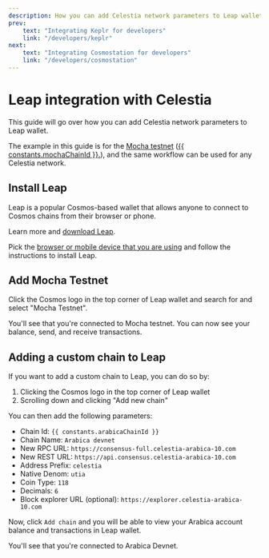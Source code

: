 ```yaml
---
description: How you can add Celestia network parameters to Leap wallet.
prev:
    text: "Integrating Keplr for developers"
    link: "/developers/keplr"
next:
    text: "Integrating Cosmostation for developers"
    link: "/developers/cosmostation"
---
```


# Leap integration with Celestia

<!-- markdownlint-disable MD033 -->
<script setup>
import constants from '/.vitepress/constants/constants.js'
</script>

This guide will go over how you can add Celestia network parameters to Leap wallet.

The example in this guide is for the [Mocha testnet](../nodes/mocha-testnet.md)
([{{ constants.mochaChainId }}.](../nodes/mocha-testnet.md#software-version-numbers)),
and the same workflow can be used for any Celestia network.

## Install Leap

Leap is a popular Cosmos-based wallet that allows anyone
to connect to Cosmos chains from their browser or phone.

Learn more and [download Leap](https://www.leapwallet.io/).

Pick the
[browser or mobile device that you are using](https://www.leapwallet.io/download)
and follow the instructions to install Leap.

## Add Mocha Testnet

Click the Cosmos logo in the top corner of Leap wallet
and search for and select "Mocha Testnet".

You'll see that you're connected to Mocha testnet. You can now
see your balance, send, and receive transactions.

## Adding a custom chain to Leap

If you want to add a custom chain to Leap, you can do so by:

1. Clicking the Cosmos logo in the top corner of Leap wallet
2. Scrolling down and clicking "Add new chain"

You can
then add the following parameters:

- Chain Id: `{{ constants.arabicaChainId }}`
- Chain Name: `Arabica devnet`
- New RPC URL: `https://consensus-full.celestia-arabica-10.com`
- New REST URL: `https://api.consensus.celestia-arabica-10.com`
- Address Prefix: `celestia`
- Native Denom: `utia`
- Coin Type: `118`
- Decimals: `6`
- Block explorer URL (optional): `https://explorer.celestia-arabica-10.com`

Now, click `Add chain` and you will be able to view your Arabica
account balance and transactions in Leap wallet.

You'll see that you're connected to Arabica Devnet.
